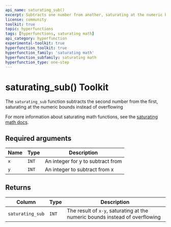 ```yaml
---
api_name: saturating_sub()
excerpt: Subtracts one number from another, saturating at the numeric bounds instead of overflowing
license: community
toolkit: true
topic: hyperfunctions
tags: [hyperfunctions, saturating math]
api_category: hyperfunction
experimental-toolkit: true
hyperfunction_toolkit: true
hyperfunction_family: 'saturating math'
hyperfunction_subfamily: saturating math
hyperfunction_type: one-step
---
```


# saturating_sub()  <tag type="toolkit">Toolkit</tag><tag type="toolkit-experimental" content="Experimental" />
The `saturating_sub` function subtracts the second number from the first, saturating at the numeric bounds instead of overflowing

For more information about saturating math functions, see the
[saturating math docs][saturating-math-docs].

## Required arguments

|Name|Type|Description|
|-|-|-|
|`x`|`INT`| An integer for y to subtract from |
|`y`|`INT`| An integer to subtract from x |

## Returns

|Column|Type|Description|
|-|-|-|
|`saturating_sub` |`INT`| The result of `x-y`, saturating at the numeric bounds instead of overflowing |


[saturating-math-docs]: /api/:currentVersion:/hyperfunctions/saturating_math/
